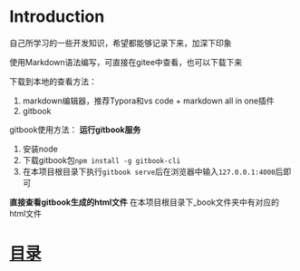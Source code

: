 # Introduction
 
自己所学习的一些开发知识，希望都能够记录下来，加深下印象

使用Markdown语法编写，可直接在gitee中查看，也可以下载下来


下载到本地的查看方法：
 1. markdown编辑器，推荐Typora和vs code + markdown all in one插件
 2. gitbook


gitbook使用方法：
 **运行gitbook服务**
 1. 安装node
 2. 下载gitbook包`npm install -g gitbook-cli`
 3. 在本项目根目录下执行`gitbook serve`后在浏览器中输入`127.0.0.1:4000`后即可

**直接查看gitbook生成的html文件**
在本项目根目录下_book文件夹中有对应的html文件

# [目录](./SUMMARY.md)
